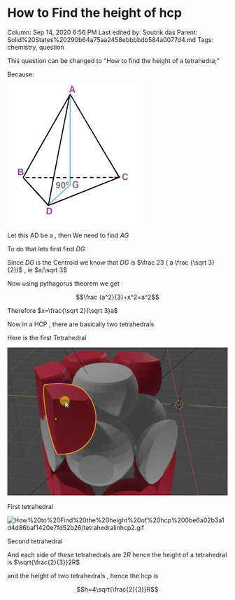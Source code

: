 # How to Find the height of hcp

Column: Sep 14, 2020 6:56 PM
Last edited by: Soutrik das
Parent: Solid%20States%20290b64a75aa2458ebbbbdb584a0077d4.md
Tags: chemistry, question

This question can be changed to "How to find the height of a tetrahedra;" 

Because:

![How%20to%20Find%20the%20height%20of%20hcp%200be6a02b3a1d4d86baf1420e7fd52b26/Untitled.png](How%20to%20Find%20the%20height%20of%20hcp%200be6a02b3a1d4d86baf1420e7fd52b26/Untitled.png)

Let this AD be a , then We need to find $AG$

To do that lets first find $DG$ 

Since $DG$ is the Centroid we know that $DG$ is $\frac 23 ( a \frac {\sqrt 3}{2})$ , ie $a/\sqrt 3$

Now using pythagorus theorem  we get 

$$\frac {a^2}{3}+x^2=a^2$$

Therefore $x=\frac{\sqrt 2}{\sqrt 3}a$

Now in a HCP , there are basically two tetrahedrals 

Here is the first Tetrahedral 

![How%20to%20Find%20the%20height%20of%20hcp%200be6a02b3a1d4d86baf1420e7fd52b26/tetrahedralinhcp1.gif](How%20to%20Find%20the%20height%20of%20hcp%200be6a02b3a1d4d86baf1420e7fd52b26/tetrahedralinhcp1.gif)

First tetrahedral

![How%20to%20Find%20the%20height%20of%20hcp%200be6a02b3a1d4d86baf1420e7fd52b26/tetrahedralinhcp2.gif](How%20to%20Find%20the%20height%20of%20hcp%200be6a02b3a1d4d86baf1420e7fd52b26/tetrahedralinhcp2.gif)

Second tetrahedral

And each side of these tetrahedrals are $2R$ hence the height of a tetrahedral is $\sqrt{\frac{2}{3}}2R$

and the height of two tetrahedrals , hence the hcp is 

$$h=4\sqrt{\frac{2}{3}}R$$